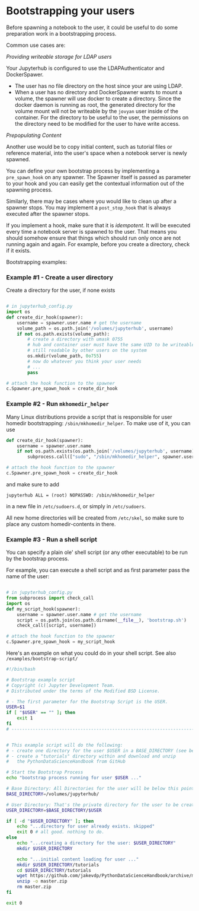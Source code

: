 # Bootstrapping your users

Before spawning a notebook to the user, it could be useful to 
do some preparation work in a bootstrapping process.

Common use cases are:

*Providing writeable storage for LDAP users*

Your Jupyterhub is configured to use the LDAPAuthenticator and DockerSpawer.

* The user has no file directory on the host since your are using LDAP.
* When a user has no directory and DockerSpawner wants to mount a volume,
the spawner will use docker to create a directory.
Since the docker daemon is running as root, the generated directory for the volume 
mount will not be writeable by the `jovyan` user inside of the container. 
For the directory to be useful to the user, the permissions on the directory 
need to be modified for the user to have write access.

*Prepopulating Content*

Another use would be to copy initial content, such as tutorial files or reference
 material, into the user's space when a notebook server is newly spawned.

You can define your own bootstrap process by implementing a `pre_spawn_hook` on any spawner.
The Spawner itself is passed as parameter to your hook and you can easily get the contextual information out of the spawning process. 

Similarly, there may be cases where you would like to clean up after a spawner stops.
You may implement a `post_stop_hook` that is always executed after the spawner stops.

If you implement a hook, make sure that it is *idempotent*. It will be executed every time
a notebook server is spawned to the user. That means you should somehow
ensure that things which should run only once are not running again and again.
For example, before you create a directory, check if it exists.

Bootstrapping examples:

### Example #1 - Create a user directory

Create a directory for the user, if none exists

```python

# in jupyterhub_config.py  
import os
def create_dir_hook(spawner):
    username = spawner.user.name # get the username
    volume_path = os.path.join('/volumes/jupyterhub', username)
    if not os.path.exists(volume_path):
        # create a directory with umask 0755 
        # hub and container user must have the same UID to be writeable
        # still readable by other users on the system
        os.mkdir(volume_path, 0o755)
        # now do whatever you think your user needs
        # ...
        pass

# attach the hook function to the spawner
c.Spawner.pre_spawn_hook = create_dir_hook
```

### Example #2 - Run `mkhomedir_helper`

Many Linux distributions provide a script that is responsible for user homedir bootstrapping: `/sbin/mkhomedir_helper`. To make use of it, you can use

```python
def create_dir_hook(spawner):
    username = spawner.user.name
    if not os.path.exists(os.path.join('/volumes/jupyterhub', username)):
        subprocess.call(["sudo", "/sbin/mkhomedir_helper", spawner.user.name])

# attach the hook function to the spawner
c.Spawner.pre_spawn_hook = create_dir_hook
```

and make sure to add

```
jupyterhub ALL = (root) NOPASSWD: /sbin/mkhomedir_helper
```

in a new file in `/etc/sudoers.d`, or simply in `/etc/sudoers`.

All new home directories will be created from `/etc/skel`, so make sure to place any custom homedir-contents in there.

### Example #3 - Run a shell script 

You can specify a plain ole' shell script (or any other executable) to be run 
by the bootstrap process.

For example, you can execute a shell script and as first parameter pass the name 
of the user:

```python

# in jupyterhub_config.py    
from subprocess import check_call
import os
def my_script_hook(spawner):
    username = spawner.user.name # get the username
    script = os.path.join(os.path.dirname(__file__), 'bootstrap.sh')
    check_call([script, username])

# attach the hook function to the spawner
c.Spawner.pre_spawn_hook = my_script_hook

```

Here's an example on what you could do in your shell script. See also 
`/examples/bootstrap-script/`

```bash
#!/bin/bash

# Bootstrap example script
# Copyright (c) Jupyter Development Team.
# Distributed under the terms of the Modified BSD License.

# - The first parameter for the Bootstrap Script is the USER.
USER=$1
if [ "$USER" == "" ]; then
    exit 1
fi
# ----------------------------------------------------------------------------


# This example script will do the following:
# - create one directory for the user $USER in a BASE_DIRECTORY (see below)
# - create a "tutorials" directory within and download and unzip 
#   the PythonDataScienceHandbook from GitHub

# Start the Bootstrap Process
echo "bootstrap process running for user $USER ..."

# Base Directory: All Directories for the user will be below this point
BASE_DIRECTORY=/volumes/jupyterhub/

# User Directory: That's the private directory for the user to be created, if none exists
USER_DIRECTORY=$BASE_DIRECTORY/$USER

if [ -d "$USER_DIRECTORY" ]; then
    echo "...directory for user already exists. skipped"
    exit 0 # all good. nothing to do.
else
    echo "...creating a directory for the user: $USER_DIRECTORY"
    mkdir $USER_DIRECTORY

    echo "...initial content loading for user ..."
    mkdir $USER_DIRECTORY/tutorials
    cd $USER_DIRECTORY/tutorials
    wget https://github.com/jakevdp/PythonDataScienceHandbook/archive/master.zip
    unzip -o master.zip
    rm master.zip
fi

exit 0
```
